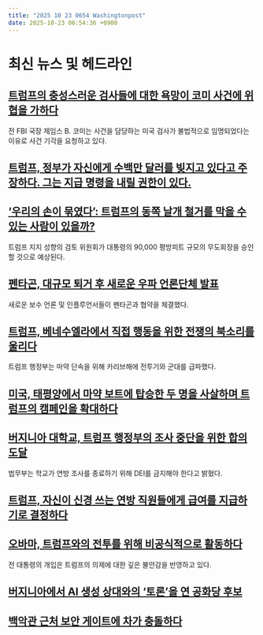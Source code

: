 ```yaml
---
title: "2025 10 23 0654 Washingtonpost"
date: 2025-10-23 06:54:36 +0900
---
```


# 최신 뉴스 및 헤드라인

## [트럼프의 충성스러운 검사들에 대한 욕망이 코미 사건에 위협을 가하다](https://www.washingtonpost.com/national-security/2025/10/22/trump-comey-prosecutor-appointments/)
전 FBI 국장 제임스 B. 코미는 사건을 담당하는 미국 검사가 불법적으로 임명되었다는 이유로 사건 기각을 요청하고 있다.
## [트럼프, 정부가 자신에게 수백만 달러를 빚지고 있다고 주장하다. 그는 지급 명령을 내릴 권한이 있다.](https://www.washingtonpost.com/national-security/2025/10/21/trump-claims-payment/)

## [‘우리의 손이 묶였다’: 트럼프의 동쪽 날개 철거를 막을 수 있는 사람이 있을까?](https://www.washingtonpost.com/politics/2025/10/22/white-house-east-wing-ballroom-demolition/)
트럼프 지지 성향의 검토 위원회가 대통령의 90,000 평방피트 규모의 무도회장을 승인할 것으로 예상된다.
## [펜타곤, 대규모 퇴거 후 새로운 우파 언론단체 발표](https://www.washingtonpost.com/business/2025/10/22/pentagon-press-corps-right-wing-media/)
새로운 보수 언론 및 인플루언서들이 펜타곤과 협약을 체결했다.
## [트럼프, 베네수엘라에서 직접 행동을 위한 전쟁의 북소리를 울리다](https://www.washingtonpost.com/national-security/2025/10/22/venezuela-trump-maduro-war-narcotics/)
트럼프 행정부는 마약 단속을 위해 카리브해에 전투기와 군대를 급파했다.
## [미국, 태평양에서 마약 보트에 탑승한 두 명을 사살하며 트럼프의 캠페인을 확대하다](https://www.washingtonpost.com/national-security/2025/10/22/us-strike-pacific-colombia-drug-boat/)

## [버지니아 대학교, 트럼프 행정부의 조사 중단을 위한 합의 도달](https://www.washingtonpost.com/education/2025/10/22/university-of-virginia-trump-administration-settlement/)
법무부는 학교가 연방 조사를 종료하기 위해 DEI를 금지해야 한다고 밝혔다.
## [트럼프, 자신이 신경 쓰는 연방 직원들에게 급여를 지급하기로 결정하다](https://www.washingtonpost.com/business/2025/10/22/trump-shutdown-federal-workers-pay/)

## [오바마, 트럼프와의 전투를 위해 비공식적으로 활동하다](https://www.washingtonpost.com/politics/2025/10/22/obama-democrats-redistricting-trump/)
전 대통령의 개입은 트럼프의 의제에 대한 깊은 불안감을 반영하고 있다.
## [버지니아에서 AI 생성 상대와의 ‘토론’을 연 공화당 후보](https://www.washingtonpost.com/dc-md-va/2025/10/22/virginia-ai-debate-lieutenant-governor-reid-hashmi/)

## [백악관 근처 보안 게이트에 차가 충돌하다](https://www.washingtonpost.com/dc-md-va/2025/10/22/car-crash-white-house-security/)